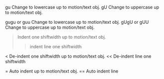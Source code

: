 gu 	Change to lowercase up to motion/text obj.
gU 	Change to uppercase up to motion/text obj.

gugu or guu 	Change to lowercase up to motion/text obj.
gUgU or gUU 	Change to uppercase up to motion/text obj.

>  	Indent one shiftwidth up to motion/text obj.
>> 	indent line one shiftwidth

<  	De-indent one shiftwidth up to motion/text obj.
<< 	De-indent line one shiftwidth

=  	Auto indent up to motion/text obj.
== 	Auto indent line
